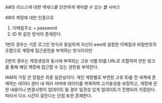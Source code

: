 *AWS 리소스에 대한 액세스를 안전하게 제어할 수 있는 웹 서비스*

AWS 계정에 대한 인증으로 
1. 이메일주소 + password
2. ID
와 같은 방식이 존재한다.

1번의 경우는 기존 로그인 방식과 동일하게 자신이 aws에 설정한 이메일과 비밀번호의 조합으로 계정에 접근권한을 부여하는 방식이지만

2번의 경우는 계정생성과 동시에 부여되는 고유 식별 ID를 URL로 조합하여 만든 링크를 통해 해당 계정에 접근할 수 있는 권한을 부여한다.

IAM의 가장 큰 장점은 최종 일관성이다. 개인 계정별로 부연된 고유 ID를 전 세계에 존재하는 데이터 센터 내 여러 서버에 데이터를 복제하여 고가용성을 보장하고, 계정에 관한 내용이나 변경사항이 업데이트 될 경우 일관성 있게 업데이트가 진행되어 저장된다. 따라서 다소 시간이 걸린다는 단점 또한 존재한다.